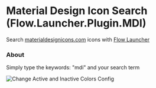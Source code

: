 # Material Design Icon Search (Flow.Launcher.Plugin.MDI)

Search [materialdesignicons.com](https://materialdesignicons.com/) icons with [Flow Launcher](https://github.com/Flow-Launcher/Flow.Launcher)

### About

Simply type the keywords: "mdi" and your search term

![Change Active and Inactive Colors Config](/mdi-demo.gif)
